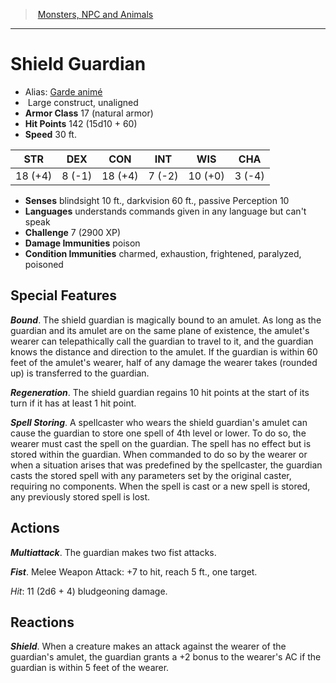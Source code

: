 ﻿> [Monsters, NPC and Animals](srd_monsters.md)

---

# Shield Guardian

- Alias: [Garde animé](hd_monsters_garde_anime.md)
-  Large construct, unaligned
- **Armor Class** 17 (natural armor)
- **Hit Points** 142 (15d10 + 60)
- **Speed** 30 ft.

|STR|DEX|CON|INT|WIS|CHA|
|---|---|---|---|---|---|
|18 (+4)| 8 (-1)|18 (+4)| 7 (-2)|10 (+0)| 3 (-4)|

- **Senses** blindsight 10 ft., darkvision 60 ft., passive Perception 10
- **Languages** understands commands given in any language but can't speak
- **Challenge** 7 (2900 XP)
- **Damage Immunities** poison
- **Condition Immunities** charmed, exhaustion, frightened, paralyzed, poisoned

## Special Features

**_Bound_**. The shield guardian is magically bound to an amulet. As long as the guardian and its amulet are on the same plane of existence, the amulet's wearer can telepathically call the guardian to travel to it, and the guardian knows the distance and direction to the amulet. If the guardian is within 60 feet of the amulet's wearer, half of any damage the wearer takes (rounded up) is transferred to the guardian.

**_Regeneration_**. The shield guardian regains 10 hit points at the start of its turn if it has at least 1 hit point.

**_Spell Storing_**. A spellcaster who wears the shield guardian's amulet can cause the guardian to store one spell of 4th level or lower. To do so, the wearer must cast the spell on the guardian. The spell has no effect but is stored within the guardian. When commanded to do so by the wearer or when a situation arises that was predefined by the spellcaster, the guardian casts the stored spell with any parameters set by the original caster, requiring no components. When the spell is cast or a new spell is stored, any previously stored spell is lost.

## Actions

**_Multiattack_**. The guardian makes two fist attacks.

**_Fist_**. Melee Weapon Attack: +7 to hit, reach 5 ft., one target.

_Hit_: 11 (2d6 + 4) bludgeoning damage.

## Reactions

**_Shield_**. When a creature makes an attack against the wearer of the guardian's amulet, the guardian grants a +2 bonus to the wearer's AC if the guardian is within 5 feet of the wearer.

